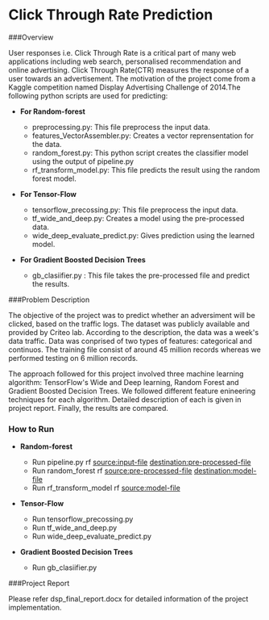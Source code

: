 # Click Through Rate Prediction

###Overview

User responses i.e. Click Through Rate is a critical part of many web applications including web search, personalised recommendation and online advertising. Click Through Rate(CTR) measures the response of a user towards an advertisement. The motivation of the project come from a Kaggle competition named Display Advertising Challenge of 2014.The following python scripts are used for predicting:

- __For Random-forest__
  - preprocessing.py: This file preprocess the input data.
  - features_VectorAssembler.py: Creates a vector reprensentation for the data.
  - random_forest.py: This python script creates the classifier model using the output of pipeline.py
  - rf_transform_model.py: This file predicts the result using the random forest model.

- __For Tensor-Flow__
  - tensorflow_precossing.py: This file preprocess the input data.
  - tf_wide_and_deep.py: Creates a model using the pre-processed data.
  - wide_deep_evaluate_predict.py: Gives prediction using the learned model.
 
- __For Gradient Boosted Decision Trees__
  - gb_clasiifier.py : This file takes the pre-processed file and predict the results.

###Problem Description

The objective of the project was to predict whether an adversiment will be clicked, based on the traffic logs. The dataset was publicly available and provided by Criteo lab. According to the description, the data was a week's data traffic. Data was conprised of two types of features: categorical and continuos. The training file consist of around 45 million records whereas we performed testing on 6 million records.

The approach followed for this project involved three machine learning algorithm: TensorFlow's Wide and Deep learning, Random Forest and Gradient Boosted Decision Trees. We followed different feature enineering techniques for each algorithm. Detailed description of each is given in project report. Finally, the results are compared.

### __How to Run__

- __Random-forest__
  - Run pipeline.py rf <source:input-file> <destination:pre-processed-file>
  - Run random_forest rf <source:pre-processed-file> <destination:model-file>
  - Run rf_transform_model rf <source:model-file>

- __Tensor-Flow__
  - Run tensorflow_precossing.py
  - Run tf_wide_and_deep.py
  - Run wide_deep_evaluate_predict.py
 
- __Gradient Boosted Decision Trees__
  - Run gb_clasiifier.py <source-input-file>

###Project Report

Please refer dsp_final_report.docx for detailed information of the project implementation.
